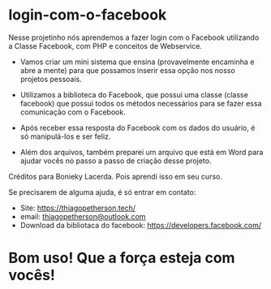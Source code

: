 # login-com-o-facebook
Nesse projetinho nós aprendemos a fazer login com o Facebook utilizando a Classe Facebook, com PHP e conceitos de Webservice.

- Vamos criar um mini sistema que ensina (provavelmente encaminha e abre a mente) para que possamos inserir essa opção nos nosso projetos pessoais. 

- Utilizamos a biblioteca do Facebook, que possui uma classe (classe facebook) que possui todos os métodos necessários para se fazer essa comunicação com o Facebook. 

- Após receber essa resposta do Facebook com os dados do usuário, é só manipulá-los e ser feliz.

- Além dos arquivos, também preparei um arquivo que está em Word para ajudar vocês no passo a passo de criação desse projeto. 

Créditos para Bonieky Lacerda. Pois aprendi isso em seu curso.

Se precisarem de alguma ajuda, é só entrar em contato: 

- Site: https://thiagopetherson.tech/
- email: thiagopetherson@outlook.com
- Download da bibliotaca do facebook: https://developers.facebook.com/

# Bom uso! Que a força esteja com vocês! 

